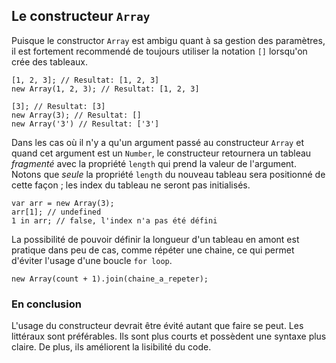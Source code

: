 ## Le constructeur `Array`

Puisque le constructor `Array` est ambigu quant à sa gestion des paramètres,
il est fortement recommendé de toujours utiliser la notation `[]` lorsqu'on crée
des tableaux.

    [1, 2, 3]; // Resultat: [1, 2, 3]
    new Array(1, 2, 3); // Resultat: [1, 2, 3]

    [3]; // Resultat: [3]
    new Array(3); // Resultat: []
    new Array('3') // Resultat: ['3']

Dans les cas où il n'y a qu'un argument passé au constructeur `Array` et quand cet
argument est un `Number`, le constructeur retournera un tableau *fragmenté* avec la
propriété `length` qui prend la valeur de l'argument. Notons que *seule* la propriété
`length` du nouveau tableau sera positionné de cette façon ; les index du tableau ne
seront pas initialisés.

    var arr = new Array(3);
    arr[1]; // undefined
    1 in arr; // false, l'index n'a pas été défini

La possibilité de pouvoir définir la longueur d'un tableau en amont est pratique
dans peu de cas, comme répéter une chaine, ce qui permet d'éviter l'usage d'une
boucle `for loop`.

    new Array(count + 1).join(chaine_a_repeter);

### En conclusion

L'usage du constructeur devrait être évité autant que faire se peut. Les littéraux
sont préférables. Ils sont plus courts et possèdent une syntaxe plus claire. De plus,
ils améliorent la lisibilité du code.
